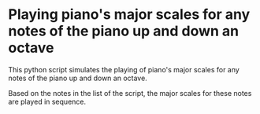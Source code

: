 # Playing piano's major scales for any notes of the piano up and down an octave

This python script simulates the playing of piano's major scales for any notes of the piano up and down an octave.

Based on the notes in the list of the script, the major scales for these notes are played in sequence.
